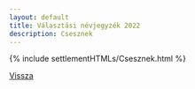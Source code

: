 ```yaml
---
layout: default
title: Választási névjegyzék 2022
description: Csesznek
---
```


{% include settlementHTMLs/Csesznek.html %}

[Vissza](./)